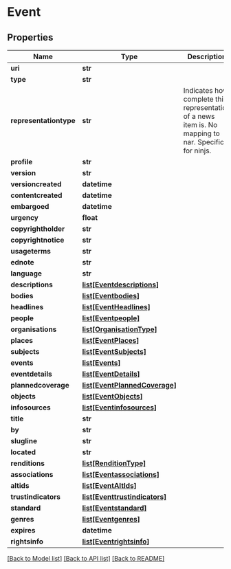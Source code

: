# Event

## Properties
Name | Type | Description | Notes
------------ | ------------- | ------------- | -------------
**uri** | **str** |  | 
**type** | **str** |  | [optional] 
**representationtype** | **str** | Indicates how complete this representation of a news item is. No mapping to nar. Specific for ninjs. | [optional] 
**profile** | **str** |  | [optional] 
**version** | **str** |  | [optional] 
**versioncreated** | **datetime** |  | [optional] 
**contentcreated** | **datetime** |  | [optional] 
**embargoed** | **datetime** |  | [optional] 
**urgency** | **float** |  | [optional] 
**copyrightholder** | **str** |  | [optional] 
**copyrightnotice** | **str** |  | [optional] 
**usageterms** | **str** |  | [optional] 
**ednote** | **str** |  | [optional] 
**language** | **str** |  | [optional] 
**descriptions** | [**list[Eventdescriptions]**](Eventdescriptions.md) |  | [optional] 
**bodies** | [**list[Eventbodies]**](Eventbodies.md) |  | [optional] 
**headlines** | [**list[EventHeadlines]**](EventHeadlines.md) |  | [optional] 
**people** | [**list[Eventpeople]**](Eventpeople.md) |  | [optional] 
**organisations** | [**list[OrganisationType]**](OrganisationType.md) |  | [optional] 
**places** | [**list[EventPlaces]**](EventPlaces.md) |  | [optional] 
**subjects** | [**list[EventSubjects]**](EventSubjects.md) |  | [optional] 
**events** | [**list[Events]**](Events.md) |  | [optional] 
**eventdetails** | [**list[EventDetails]**](EventDetails.md) |  | 
**plannedcoverage** | [**list[EventPlannedCoverage]**](EventPlannedCoverage.md) |  | [optional] 
**objects** | [**list[EventObjects]**](EventObjects.md) |  | [optional] 
**infosources** | [**list[Eventinfosources]**](Eventinfosources.md) |  | [optional] 
**title** | **str** |  | [optional] 
**by** | **str** |  | [optional] 
**slugline** | **str** |  | [optional] 
**located** | **str** |  | [optional] 
**renditions** | [**list[RenditionType]**](RenditionType.md) |  | [optional] 
**associations** | [**list[Eventassociations]**](Eventassociations.md) |  | [optional] 
**altids** | [**list[EventAltIds]**](EventAltIds.md) |  | [optional] 
**trustindicators** | [**list[Eventtrustindicators]**](Eventtrustindicators.md) |  | [optional] 
**standard** | [**list[Eventstandard]**](Eventstandard.md) |  | [optional] 
**genres** | [**list[Eventgenres]**](Eventgenres.md) |  | [optional] 
**expires** | **datetime** |  | [optional] 
**rightsinfo** | [**list[Eventrightsinfo]**](Eventrightsinfo.md) |  | [optional] 

[[Back to Model list]](../README.md#documentation-for-models) [[Back to API list]](../README.md#documentation-for-api-endpoints) [[Back to README]](../README.md)

